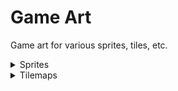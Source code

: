 # Game Art
Game art for various sprites, tiles, etc.

<details>
<summary>Sprites</summary 
  
![SantaLeftIdle](https://user-images.githubusercontent.com/115670951/206979169-8cf75fa0-2119-4fd7-9e94-a412652e0092.png)
  
![SantaRightIdle](https://user-images.githubusercontent.com/115670951/206979150-27446b8f-6ad9-4309-97ad-879c24075278.png)

</details>
  
<details>
<summary> Tilemaps
</details>

